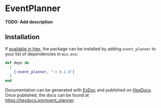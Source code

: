 # EventPlanner

**TODO: Add description**

## Installation

If [available in Hex](https://hex.pm/docs/publish), the package can be installed
by adding `event_planner` to your list of dependencies in `mix.exs`:

```elixir
def deps do
  [
    {:event_planner, "~> 0.1.0"}
  ]
end
```

Documentation can be generated with [ExDoc](https://github.com/elixir-lang/ex_doc)
and published on [HexDocs](https://hexdocs.pm). Once published, the docs can
be found at <https://hexdocs.pm/event_planner>.

